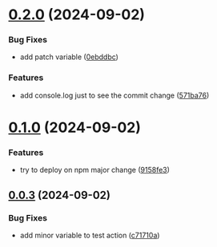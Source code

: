 # [0.2.0](https://github.com/nicodelatorre7/github-actions/compare/v0.1.0...v0.2.0) (2024-09-02)


### Bug Fixes

* add patch variable ([0ebddbc](https://github.com/nicodelatorre7/github-actions/commit/0ebddbcde2b188717594c014adabbe4773684de0))


### Features

* add console.log just to see the commit change ([571ba76](https://github.com/nicodelatorre7/github-actions/commit/571ba76f87ca87d3891a426d7c2d1a840c1b0b60))

# [0.1.0](https://github.com/nicodelatorre7/github-actions/compare/v0.0.3...v0.1.0) (2024-09-02)


### Features

* try to deploy on npm major change ([9158fe3](https://github.com/nicodelatorre7/github-actions/commit/9158fe3314a0c72d66e9d4b2705221950685c157))

## [0.0.3](https://github.com/nicodelatorre7/github-actions/compare/v0.0.2...v0.0.3) (2024-09-02)


### Bug Fixes

* add minor variable to test action ([c71710a](https://github.com/nicodelatorre7/github-actions/commit/c71710a89aa154d5e2e7ac077aa4a0e863f293c1))
